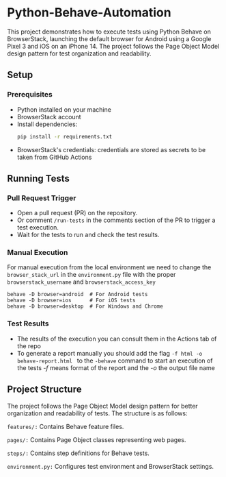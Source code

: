 # Python-Behave-Automation


This project demonstrates how to execute tests using Python Behave on BrowserStack, launching the default browser for Android using a Google Pixel 3 and iOS on an iPhone 14. The project follows the Page Object Model design pattern for test organization and readability.

## Setup

### Prerequisites
- Python installed on your machine
- BrowserStack account
- Install dependencies:
   ```bash
   pip install -r requirements.txt
-  BrowserStack's credentials: credentials are stored as secrets to be taken from GitHub Actions

## Running Tests
### Pull Request Trigger
- Open a pull request (PR) on the repository.
- Or comment ```/run-tests``` in the comments section of the PR to trigger a test execution.
- Wait for the tests to run and check the test results.

### Manual Execution

For manual execution from the local environment we need to change the ```browser_stack_url``` in the ```environment.py``` file with the proper ```browserstack_username``` and ```browserstack_access_key```
    
    behave -D browser=android  # For Android tests
    behave -D browser=ios      # For iOS tests
    behave -D browser=desktop  # For Windows and Chrome

### Test Results
- The results of the execution you can consult them in the Actions tab of the repo
- To generate a report manually you should add the flag  ```-f html -o behave-report.html ``` to the ```-behave``` command to start an execution of the tests *-f* means format of the report and the *-o* the output file name

## Project Structure
The project follows the Page Object Model design pattern for better organization and readability of tests. The structure is as follows:

`features/:` Contains Behave feature files.

`pages/:` Contains Page Object classes representing web pages.

`steps/:` Contains step definitions for Behave tests.

`environment.py:` Configures test environment and BrowserStack settings.
